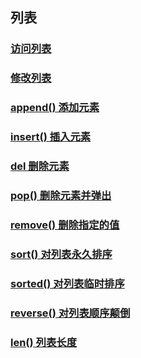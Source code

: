 ## 列表

### [访问列表](./list.py)

### [修改列表](list_modify.py)

### [append() 添加元素](list_append.py)

### [insert() 插入元素](list_insert.py)

### [del 删除元素](list_del.py)

### [pop() 删除元素并弹出](list_pop.py)

### [remove() 删除指定的值](list_remove.py)

### [sort() 对列表永久排序](list_sort.py)

### [sorted() 对列表临时排序](list_sorted.py)

### [reverse() 对列表顺序颠倒](list_reverse.py)

### [len() 列表长度](list_len.py)
